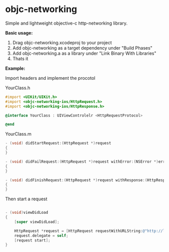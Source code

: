 objc-networking
===============

Simple and lightweight objective-c http-networking library.

**Basic usage:**

1. Drag objc-networking.xcodeproj to your project
2. Add objc-networking as a target dependency under "Build Phases"
3. Add objc-networking.a as a library under "Link Binary With Libraries"
4. Thats it 

**Example:**

Import headers and implement the procotol

YourClass.h
```objective-c
#import <UIKit/UIKit.h>
#import <objc-networking-ios/HttpRequest.h>
#import <objc-networking-ios/HttpResponse.h>

@interface YourClass : UIViewControlelr <HttpRequestProtocol>

@end
```

YourClass.m
```objective-c
- (void) didStartRequest:(HttpRequest *)request
{
}

- (void) didFailRequest:(HttpRequest *)request withError:(NSError *)error
{
}

- (void) didFinishRequest:(HttpRequest *)request withResponse:(HttpResponse *)response
{
}
```

Then start a request

```objective-c

- (void)viewDidLoad
{
	[super viewDidLoad];

	HttpRequest *request = [HttpRequest requestWithURLString:@"http://lorempixel.com/1920/1920/"];
	request.delegate = self;
	[request start];
}
```
